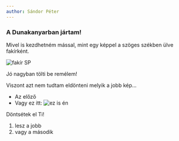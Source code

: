 ```yaml
---
author: Sándor Péter
---
```


### A Dunakanyarban jártam! 

Mivel is kezdhetném mással, mint egy képpel a szöges székben ülve fakírként.

![fakír SP](https://lh3.googleusercontent.com/obtK6qzymsWQyiNTIE4nbPzMw24qlh6C-pJlveIUq24Fxs48OgDf0I9g-mwFXvd_kdHjuhEkXtvwLw-4XdNxVn0x_E4fPm5b3B0OwDgosAw5PjUa3Y49xqYReBgDAu3nCzDPe8dvt7BRkkELPnylGvZ2B3rtHAVbCL0nY_gD0g4Sr2geAwwPyXHZBJuqg-RzJPnKU369PWiSyHHhEqEWbfwXxOSjtWB4Sgva5ejOtdPjhy-8lvftKmH8KocECmB4kAbQRz1jBZe-xUeE1TmgUEM9AOUKYlwCCVuPiahcvDq8la5iuwz0ozzHLebzY2YU-bkKe3HYgXeWizGnHXVuwRPOmldnKDDV7vzRkyB93X5uwfO_xf-DkhopvLsvDd9rbb_xmjWhN9ntBXoMF2nwhEQJvWEVkI2nS9wboRKANclf93y9f7NL8ipLYIn9NNr7BfFXKAtNkZj4qopFl1LevrwKd8na0ih3a0zo-1NMPxBvWjKgttnLXAdJbqeSa-5g9bLo1koZst6xc2vIwdi6clwAwMYV4nQZ1K5mzRd9ALBm1WHQZ49_xaqnbF2K9LCp68bjq4Egqhl7_5jr9LohPnZx16lxbREKhelCITrJc4kUxZBF0FY0POcXr7fGNc2bnomOBrg5s6e1P-CHSi6loeNnkMFGkHdNiCffidByUa9GgU0P7elhQtFfvh-NmbDio_NLNFBHBf55wYcYRZ3BDE142g=w1080-h1440-no?authuser=0)

Jó nagyban tölti be remélem! 

Viszont azt nem tudtam eldönteni melyik a jobb kép...
  - Az előző
  - Vagy ez itt:
![ez is én](https://lh3.googleusercontent.com/kp3GXa5PVTUQnfNa05PcU55jWP83zThu6u8IJWdYXzjX0A7q2pda7Kdtl6xuH_PISVCxv2-ZmKZ9KK8xJ8uyGgng8AgFlBqWymJh8VJJ2lGiaVu_Ru31cmrwyuKGYCUbTMTLNzDj69Q0Aa1wHvWaj9s8iwRdgyPvi7KnndMWcaRG0yz6e0b8WDCzJYbrbWzxt4uRCsyFDiGRGUidI98uDVvnLQA2W7II57TI_yXDftbDEM9F8usELQug1IylteSyxHE-UJ_eUCNPb6lR-sv7Yfx3jxvk2qTYo0cN_fYXkYvDoXWYWlycq-PsyPxw1VpEDKtFOXyTfpOdL87Uo2A0WDz6jVqhIt3beaN5Fs0G5HCp9pazK3eSkB8TTZuy7Kv5GuPqSxZCm_dT5etZ_3onhgRP5-iTZoXXgApY3KXPZ_65NWG7QUQUxk-5czBlPLQvPXH9ni1mwMgf5Btg0GTXvz4zdxMSrsMSvvGi_3wGYLVRK2dQNhEtSXiNJTd8Oa6S63g4IlJuV8VvFT0B5Lv6-VOtFtmtT-4I_PgYCGijNFPvh2aX_VvJrneMuNgMyWSyXi-f6KAMUdAilNfrL8CsQ7DgrO6GLIGnW2qloiAJZYeKsHCgxoDsr97BQ_9vyl7gnHu1Ro6RhxvgJJWhs1DZVAC1YvwpAkRZTwARD770hyFMsxUazWTBlJ7z6orWTG3493uB0EHtDwdpmsdpWARiDfWsVA=w1080-h1440-no?authuser=0)

Döntsétek el Ti! 
1. lesz a jobb
2. vagy a második
